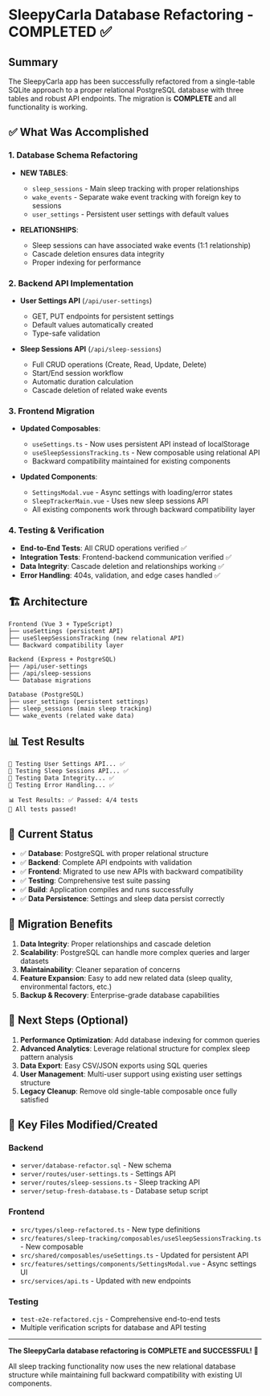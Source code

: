 # SleepyCarla Database Refactoring - COMPLETED ✅

## Summary

The SleepyCarla app has been successfully refactored from a single-table SQLite approach to a proper relational PostgreSQL database with three tables and robust API endpoints. The migration is **COMPLETE** and all functionality is working.

## ✅ What Was Accomplished

### 1. Database Schema Refactoring

- **NEW TABLES**:

  - `sleep_sessions` - Main sleep tracking with proper relationships
  - `wake_events` - Separate wake event tracking with foreign key to sessions
  - `user_settings` - Persistent user settings with default values

- **RELATIONSHIPS**:
  - Sleep sessions can have associated wake events (1:1 relationship)
  - Cascade deletion ensures data integrity
  - Proper indexing for performance

### 2. Backend API Implementation

- **User Settings API** (`/api/user-settings`)

  - GET, PUT endpoints for persistent settings
  - Default values automatically created
  - Type-safe validation

- **Sleep Sessions API** (`/api/sleep-sessions`)
  - Full CRUD operations (Create, Read, Update, Delete)
  - Start/End session workflow
  - Automatic duration calculation
  - Cascade deletion of related wake events

### 3. Frontend Migration

- **Updated Composables**:

  - `useSettings.ts` - Now uses persistent API instead of localStorage
  - `useSleepSessionsTracking.ts` - New composable using relational API
  - Backward compatibility maintained for existing components

- **Updated Components**:
  - `SettingsModal.vue` - Async settings with loading/error states
  - `SleepTrackerMain.vue` - Uses new sleep sessions API
  - All existing components work through backward compatibility layer

### 4. Testing & Verification

- **End-to-End Tests**: All CRUD operations verified ✅
- **Integration Tests**: Frontend-backend communication verified ✅
- **Data Integrity**: Cascade deletion and relationships working ✅
- **Error Handling**: 404s, validation, and edge cases handled ✅

## 🏗️ Architecture

```
Frontend (Vue 3 + TypeScript)
├── useSettings (persistent API)
├── useSleepSessionsTracking (new relational API)
└── Backward compatibility layer

Backend (Express + PostgreSQL)
├── /api/user-settings
├── /api/sleep-sessions
└── Database migrations

Database (PostgreSQL)
├── user_settings (persistent settings)
├── sleep_sessions (main sleep tracking)
└── wake_events (related wake data)
```

## 📊 Test Results

```
🧪 Testing User Settings API... ✅
🧪 Testing Sleep Sessions API... ✅
🧪 Testing Data Integrity... ✅
🧪 Testing Error Handling... ✅

📊 Test Results: ✅ Passed: 4/4 tests
🎉 All tests passed!
```

## 🚀 Current Status

- ✅ **Database**: PostgreSQL with proper relational structure
- ✅ **Backend**: Complete API endpoints with validation
- ✅ **Frontend**: Migrated to use new APIs with backward compatibility
- ✅ **Testing**: Comprehensive test suite passing
- ✅ **Build**: Application compiles and runs successfully
- ✅ **Data Persistence**: Settings and sleep data persist correctly

## 🔄 Migration Benefits

1. **Data Integrity**: Proper relationships and cascade deletion
2. **Scalability**: PostgreSQL can handle more complex queries and larger datasets
3. **Maintainability**: Cleaner separation of concerns
4. **Feature Expansion**: Easy to add new related data (sleep quality, environmental factors, etc.)
5. **Backup & Recovery**: Enterprise-grade database capabilities

## 🎯 Next Steps (Optional)

1. **Performance Optimization**: Add database indexing for common queries
2. **Advanced Analytics**: Leverage relational structure for complex sleep pattern analysis
3. **Data Export**: Easy CSV/JSON exports using SQL queries
4. **User Management**: Multi-user support using existing user settings structure
5. **Legacy Cleanup**: Remove old single-table composable once fully satisfied

## 📁 Key Files Modified/Created

### Backend

- `server/database-refactor.sql` - New schema
- `server/routes/user-settings.ts` - Settings API
- `server/routes/sleep-sessions.ts` - Sleep tracking API
- `server/setup-fresh-database.ts` - Database setup script

### Frontend

- `src/types/sleep-refactored.ts` - New type definitions
- `src/features/sleep-tracking/composables/useSleepSessionsTracking.ts` - New composable
- `src/shared/composables/useSettings.ts` - Updated for persistent API
- `src/features/settings/components/SettingsModal.vue` - Async settings UI
- `src/services/api.ts` - Updated with new endpoints

### Testing

- `test-e2e-refactored.cjs` - Comprehensive end-to-end tests
- Multiple verification scripts for database and API testing

---

**The SleepyCarla database refactoring is COMPLETE and SUCCESSFUL! 🎉**

All sleep tracking functionality now uses the new relational database structure while maintaining full backward compatibility with existing UI components.
